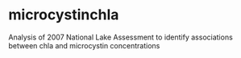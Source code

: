 # microcystinchla
Analysis of 2007 National Lake Assessment to identify associations between chla and microcystin concentrations
